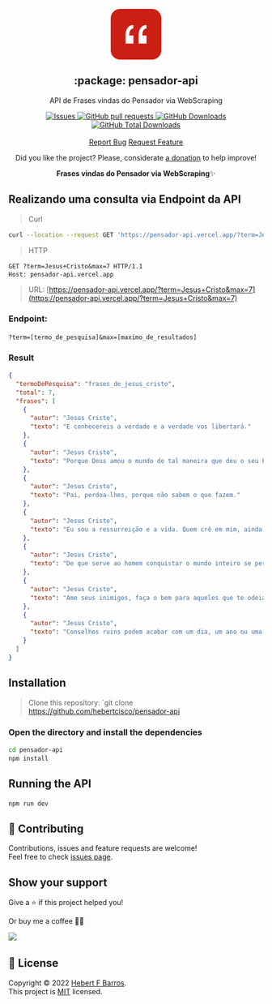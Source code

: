 <p align="center">
 <img width="100px" src="https://raw.githubusercontent.com/hebertcisco/pensador-promise/main/.github/images/favicon512x512-pensador.png" align="center" alt=":package: pensador-api" />
 <h2 align="center">:package: pensador-api</h2>
 <p align="center">API de Frases vindas do Pensador via WebScraping</p>
</p>

  <p align="center">
    <a href="https://github.com/hebertcisco/pensador-api/issues">
      <img alt="Issues" src="https://img.shields.io/github/issues/hebertcisco/pensador-promise?style=flat&color=336791" />
    </a>
    <a href="https://github.com/hebertcisco/pensador-api/pulls">
      <img alt="GitHub pull requests" src="https://img.shields.io/github/issues-pr/hebertcisco/pensador-promise?style=flat&color=336791" />
    </a>
     <a href="https://github.com/hebertcisco/pensador-promise">
      <img alt="GitHub Downloads" src="https://img.shields.io/npm/dw/pensador-promise?style=flat&color=336791" />
    </a>
    <a href="https://github.com/hebertcisco/pensador-promise">
      <img alt="GitHub Total Downloads" src="https://img.shields.io/npm/dt/pensador-promise?color=336791&label=Total%20downloads" />
    </a>
    <br />
    <br />
  <a href="https://github.com/hebertcisco/pensador-api/issues/new/choose">Report Bug</a>
  <a href="https://github.com/hebertcisco/pensador-api/issues/new/choose">Request Feature</a>
  </p>

<p align="center">Did you like the project? Please, considerate <a href="https://www.buymeacoffee.com/hebertcisco">a donation</a> to help improve!</p>

<p align="center"><strong>Frases vindas do Pensador via WebScraping</strong>✨</p>


## Realizando uma consulta via Endpoint da API

> Curl

```sh
curl --location --request GET 'https://pensador-api.vercel.app/?term=Jesus+Cristo&max=7'
```

> HTTP

```http
GET ?term=Jesus+Cristo&max=7 HTTP/1.1
Host: pensador-api.vercel.app
```

> URL: [https://pensador-api.vercel.app/?term=Jesus+Cristo&max=7](https://pensador-api.vercel.app/?term=Jesus+Cristo&max=7)

### Endpoint:

`?term=[termo_de_pesquisa]&max=[maximo_de_resultados]`

### Result

```json
{
  "termoDePesquisa": "frases_de_jesus_cristo",
  "total": 7,
  "frases": [
    {
      "autor": "Jesus Cristo",
      "texto": "E conhecereis a verdade e a verdade vos libertará."
    },
    {
      "autor": "Jesus Cristo",
      "texto": "Porque Deus amou o mundo de tal maneira que deu o seu Filho unigênito, para que todo aquele que n'Ele crê não pereça, mas tenha a vida eterna."
    },
    {
      "autor": "Jesus Cristo",
      "texto": "Pai, perdoa-lhes, porque não sabem o que fazem."
    },
    {
      "autor": "Jesus Cristo",
      "texto": "Eu sou a ressurreição e a vida. Quem crê em mim, ainda que morra, viverá; e quem vive e crê em mim nunca morrerá."
    },
    {
      "autor": "Jesus Cristo",
      "texto": "De que serve ao homem conquistar o mundo inteiro se perder a alma?"
    },
    {
      "autor": "Jesus Cristo",
      "texto": "Ame seus inimigos, faça o bem para aqueles que te odeiam, abençoe aqueles que te amaldiçoam, reze por aqueles que te maltratam. Se alguém te bater no rosto, ofereça a outra face."
    },
    {
      "autor": "Jesus Cristo",
      "texto": "Conselhos ruins podem acabar com um dia, um ano ou uma vida inteira."
    }
  ]
}
```
## Installation

> Clone this repository: `git clone https://github.com/hebertcisco/pensador-api

### Open the directory and install the dependencies

```bash
cd pensador-api
npm install
```

## Running the API

```sh
npm run dev
```

## 🤝 Contributing

Contributions, issues and feature requests are welcome!<br />Feel free to check [issues page](issues).

## Show your support

Give a ⭐️ if this project helped you!

Or buy me a coffee 🙌🏾

<a href="https://www.buymeacoffee.com/hebertcisco">
    <img src="https://img.buymeacoffee.com/button-api/?text=Buy me a coffee&emoji=&slug=hebertcisco&button_colour=FFDD00&font_colour=000000&font_family=Inter&outline_colour=000000&coffee_colour=ffffff" />
</a>

## 📝 License

Copyright © 2022 [Hebert F Barros](https://github.com/hebertcisco).<br />
This project is [MIT](LICENSE) licensed.
